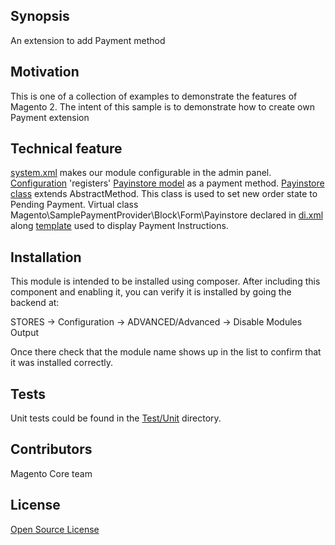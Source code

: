 ## Synopsis

An extension to add Payment method

## Motivation

This is one of a collection of examples to demonstrate the features of Magento 2.  The intent of this sample is to demonstrate how to create own Payment extension

## Technical feature

[system.xml](etc/adminhtml/system.xml) makes our module configurable in the admin panel.
[Configuration](etc/config.xml) 'registers' [Payinstore model](Model/Payinstore.php) as a payment method.
[Payinstore class](Model/Payinstore.php) extends AbstractMethod. This class is used to set new order state to Pending Payment.
Virtual class Magento\SamplePaymentProvider\Block\Form\Payinstore declared in [di.xml](etc/di.xml) along [template](view/frontend/templates/form/payinstore.phtml) used to display Payment Instructions.

## Installation

This module is intended to be installed using composer.  After including this component and enabling it, you can verify it is installed by going the backend at:

STORES -> Configuration -> ADVANCED/Advanced ->  Disable Modules Output

Once there check that the module name shows up in the list to confirm that it was installed correctly.

## Tests

Unit tests could be found in the [Test/Unit](Test/Unit) directory.

## Contributors

Magento Core team

## License

[Open Source License](LICENSE.txt)

